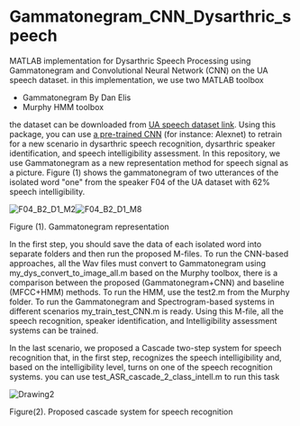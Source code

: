 # Gammatonegram_CNN_Dysarthric_speech
MATLAB implementation for Dysarthric Speech Processing using Gammatonegram and Convolutional Neural Network (CNN) on the UA speech dataset.
in this implementation, we use two MATLAB toolbox
* Gammatonegram By Dan Elis
* Murphy HMM toolbox

the dataset can be downloaded from [UA speech dataset link](http://www.isle.illinois.edu/sst/data/UASpeech/).
Using this package, you can use [a pre-trained CNN](https://www.mathworks.com/help/deeplearning/ug/pretrained-convolutional-neural-networks.html) (for instance: Alexnet) to retrain for a new scenario in dysarthric speech recognition, dysarthric speaker identification, and speech intelligibility assessment. 
In this repository, we use Gammatonegram as a new representation method for speech signal as a picture. Figure (1) shows the gammatonegram of two utterances of the isolated word "one" from the speaker F04 of the UA dataset with 62% speech intelligibility. 


 ![F04_B2_D1_M2](https://user-images.githubusercontent.com/93467718/182780335-a9cf3945-8fa6-4930-8289-a25145fde049.jpg)![F04_B2_D1_M8](https://user-images.githubusercontent.com/93467718/182780373-cd703c31-864d-4e6a-acdd-6a790dd479da.jpg)

 Figure (1). Gammatonegram representation

<p align="center">
  <![F04_B2_D1_M2](https://user-images.githubusercontent.com/93467718/182780335-a9cf3945-8fa6-4930-8289-a25145fde049.jpg)>
</p>

In the first step, you should save the data of each isolated word into separate folders and then run the proposed M-files.
To run the CNN-based approaches, all the Wav files must convert to Gammatonegram using my_dys_convert_to_image_all.m
based on the Murphy toolbox, there is a comparison between the proposed (Gammatonegram+CNN) and baseline (MFCC+HMM) methods.
To run the HMM, use the test2.m from the Murphy folder.
To run the Gammatonegram and Spectrogram-based systems in different scenarios my_train_test_CNN.m is ready. Using this M-file, all the speech recognition, speaker identification, and Intelligibility assessment systems can be trained.

In the last scenario, we proposed a Cascade two-step system for speech recognition that, in the first step, recognizes the speech intelligibility and, based on the intelligibility level, turns on one of the speech recognition systems. you can use test_ASR_cascade_2_class_intell.m to run this task 

![Drawing2](https://user-images.githubusercontent.com/93467718/182784417-9a0b58ab-8120-4a02-8c3a-f5505480b3fc.gif)

Figure(2). Proposed cascade system for speech recognition



